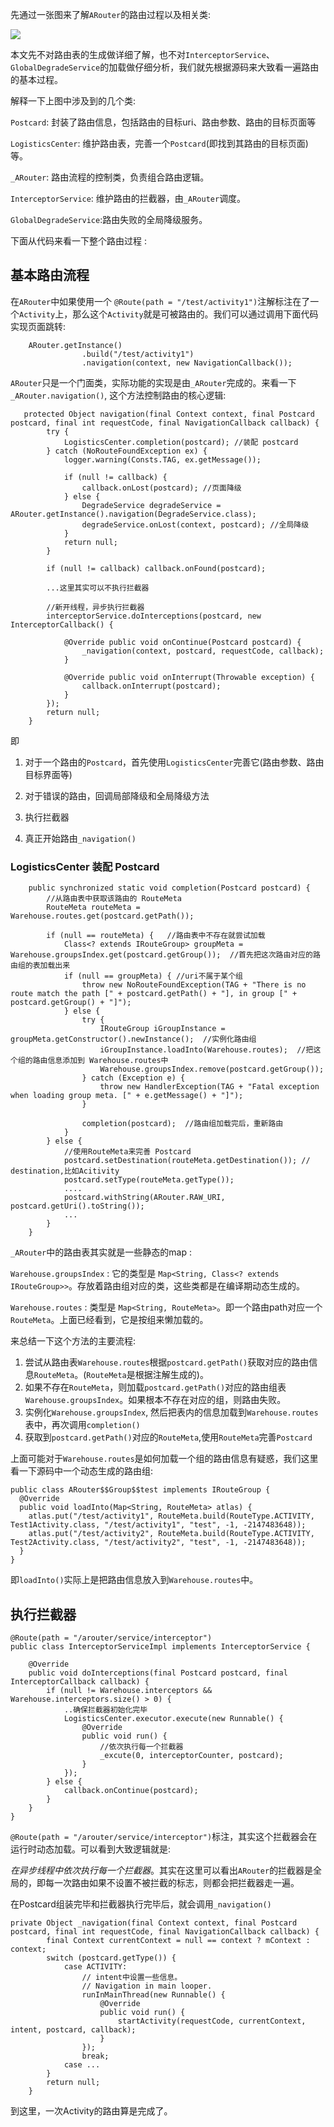 
先通过一张图来了解`ARouter`的路由过程以及相关类:

![](picture/ARouter路由流程.png)

本文先不对路由表的生成做详细了解，也不对`InterceptorService`、`GlobalDegradeService`的加载做仔细分析，我们就先根据源码来大致看一遍路由的基本过程。

解释一下上图中涉及到的几个类:

`Postcard`: 封装了路由信息，包括路由的目标uri、路由参数、路由的目标页面等

`LogisticsCenter`: 维护路由表，完善一个`Postcard`(即找到其路由的目标页面)等。

`_ARouter`: 路由流程的控制类，负责组合路由逻辑。

`InterceptorService`: 维护路由的拦截器，由`_ARouter`调度。

`GlobalDegradeService`:路由失败的全局降级服务。

下面从代码来看一下整个路由过程 :

## 基本路由流程

在`ARouter`中如果使用一个 `@Route(path = "/test/activity1")`注解标注在了一个`Activity`上，那么这个`Activity`就是可被路由的。我们可以通过调用下面代码实现页面跳转:

```
    ARouter.getInstance()
                .build("/test/activity1")
                .navigation(context, new NavigationCallback());
```

`ARouter`只是一个门面类，实际功能的实现是由`_ARouter`完成的。来看一下`_ARouter.navigation()`, 这个方法控制路由的核心逻辑:

```
   protected Object navigation(final Context context, final Postcard postcard, final int requestCode, final NavigationCallback callback) {
        try {
            LogisticsCenter.completion(postcard); //装配 postcard
        } catch (NoRouteFoundException ex) {
            logger.warning(Consts.TAG, ex.getMessage());

            if (null != callback) {
                callback.onLost(postcard); //页面降级
            } else {   
                DegradeService degradeService = ARouter.getInstance().navigation(DegradeService.class);
                degradeService.onLost(context, postcard); //全局降级
            }
            return null;
        }

        if (null != callback) callback.onFound(postcard);

        ...这里其实可以不执行拦截器

        //新开线程，异步执行拦截器
        interceptorService.doInterceptions(postcard, new InterceptorCallback() {
    
            @Override public void onContinue(Postcard postcard) {
                _navigation(context, postcard, requestCode, callback);
            }

            @Override public void onInterrupt(Throwable exception) {
                callback.onInterrupt(postcard);
            }
        });
        return null;
    }
```

即

1. 对于一个路由的`Postcard`，首先使用`LogisticsCenter`完善它(路由参数、路由目标界面等)

2. 对于错误的路由，回调局部降级和全局降级方法

3. 执行拦截器

4. 真正开始路由`_navigation()`

### LogisticsCenter 装配 Postcard

```
    public synchronized static void completion(Postcard postcard) {
        //从路由表中获取该路由的 RouteMeta 
        RouteMeta routeMeta = Warehouse.routes.get(postcard.getPath());

        if (null == routeMeta) {   //路由表中不存在就尝试加载
            Class<? extends IRouteGroup> groupMeta = Warehouse.groupsIndex.get(postcard.getGroup());  //首先把这次路由对应的路由组的表加载出来
            if (null == groupMeta) { //uri不属于某个组
                throw new NoRouteFoundException(TAG + "There is no route match the path [" + postcard.getPath() + "], in group [" + postcard.getGroup() + "]");
            } else {
                try {
                    IRouteGroup iGroupInstance = groupMeta.getConstructor().newInstance();  //实例化路由组
                    iGroupInstance.loadInto(Warehouse.routes);  //把这个组的路由信息添加到 Warehouse.routes中
                    Warehouse.groupsIndex.remove(postcard.getGroup()); 
                } catch (Exception e) {
                    throw new HandlerException(TAG + "Fatal exception when loading group meta. [" + e.getMessage() + "]");
                }
                
                completion(postcard);  //路由组加载完后，重新路由
            }
        } else {
            //使用RouteMeta来完善 Postcard
            postcard.setDestination(routeMeta.getDestination()); // destination,比如Acitivity
            postcard.setType(routeMeta.getType());
            ....
            postcard.withString(ARouter.RAW_URI, postcard.getUri().toString());
            ...
        }
    }
```

`_ARouter`中的路由表其实就是一些静态的map :

`Warehouse.groupsIndex` : 它的类型是 `Map<String, Class<? extends IRouteGroup>>`。存放着路由组对应的类，这些类都是在编译期动态生成的。

`Warehouse.routes` : 类型是 `Map<String, RouteMeta>`。即一个路由path对应一个`RouteMeta`。上面已经看到，它是按组来懒加载的。

来总结一下这个方法的主要流程:

1. 尝试从路由表`Warehouse.routes`根据`postcard.getPath()`获取对应的路由信息`RouteMeta`。(`RouteMeta`是根据注解生成的)。
2. 如果不存在`RouteMeta`，则加载`postcard.getPath()`对应的路由组表`Warehouse.groupsIndex`。如果根本不存在对应的组，则路由失败。
3. 实例化`Warehouse.groupsIndex`, 然后把表内的信息加载到`Warehouse.routes`表中，再次调用`completion()`
4. 获取到`postcard.getPath()`对应的`RouteMeta`,使用`RouteMeta`完善`Postcard`

上面可能对于`Warehouse.routes`是如何加载一个组的路由信息有疑惑，我们这里看一下源码中一个动态生成的路由组:

```
public class ARouter$$Group$$test implements IRouteGroup {
  @Override
  public void loadInto(Map<String, RouteMeta> atlas) {
    atlas.put("/test/activity1", RouteMeta.build(RouteType.ACTIVITY, Test1Activity.class, "/test/activity1", "test", -1, -2147483648));
    atlas.put("/test/activity2", RouteMeta.build(RouteType.ACTIVITY, Test2Activity.class, "/test/activity2", "test", -1, -2147483648));
  }
}
```

即`loadInto()`实际上是把路由信息放入到`Warehouse.routes`中。


## 执行拦截器

```
@Route(path = "/arouter/service/interceptor") 
public class InterceptorServiceImpl implements InterceptorService {

    @Override
    public void doInterceptions(final Postcard postcard, final InterceptorCallback callback) {
        if (null != Warehouse.interceptors && Warehouse.interceptors.size() > 0) {
            ..确保拦截器初始化完毕
            LogisticsCenter.executor.execute(new Runnable() {
                @Override
                public void run() {
                    //依次执行每一个拦截器
                    _excute(0, interceptorCounter, postcard);
                }
            });
        } else {
            callback.onContinue(postcard);
        }
    }
}
```

`@Route(path = "/arouter/service/interceptor")`标注，其实这个拦截器会在运行时动态加载。可以看到大致逻辑就是:

*在异步线程中依次执行每一个拦截器*。其实在这里可以看出`ARouter`的拦截器是全局的，即每一次路由如果不设置不被拦截的标志，则都会把拦截器走一遍。

在Postcard组装完毕和拦截器执行完毕后，就会调用`_navigation()`

```
private Object _navigation(final Context context, final Postcard postcard, final int requestCode, final NavigationCallback callback) {
        final Context currentContext = null == context ? mContext : context;
        switch (postcard.getType()) {
            case ACTIVITY:
                // intent中设置一些信息。
                // Navigation in main looper.
                runInMainThread(new Runnable() {
                    @Override
                    public void run() {
                        startActivity(requestCode, currentContext, intent, postcard, callback);
                    }
                });
                break;
            case ...
        }
        return null;
    }
```

到这里，一次Activity的路由算是完成了。


